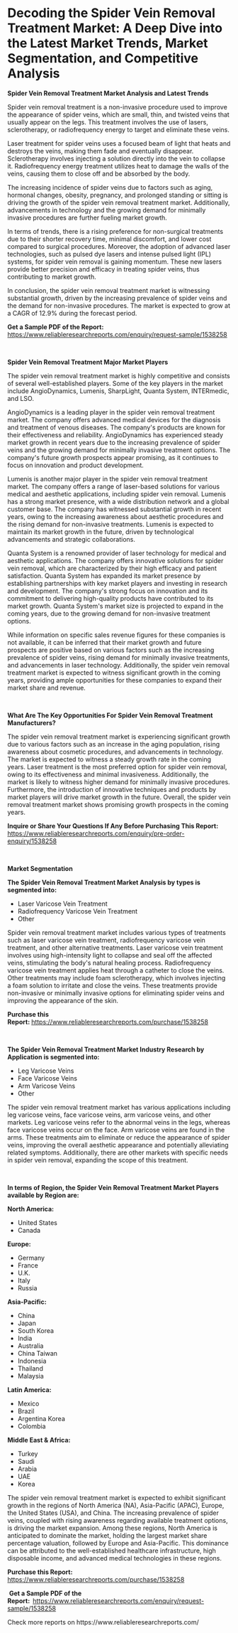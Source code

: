 <p><h1>Decoding the Spider Vein Removal Treatment Market: A Deep Dive into the Latest Market Trends, Market Segmentation, and Competitive Analysis</h1></p><p><strong>Spider Vein Removal Treatment Market Analysis and Latest Trends</strong></p>
<p><p>Spider vein removal treatment is a non-invasive procedure used to improve the appearance of spider veins, which are small, thin, and twisted veins that usually appear on the legs. This treatment involves the use of lasers, sclerotherapy, or radiofrequency energy to target and eliminate these veins.</p><p>Laser treatment for spider veins uses a focused beam of light that heats and destroys the veins, making them fade and eventually disappear. Sclerotherapy involves injecting a solution directly into the vein to collapse it. Radiofrequency energy treatment utilizes heat to damage the walls of the veins, causing them to close off and be absorbed by the body.</p><p>The increasing incidence of spider veins due to factors such as aging, hormonal changes, obesity, pregnancy, and prolonged standing or sitting is driving the growth of the spider vein removal treatment market. Additionally, advancements in technology and the growing demand for minimally invasive procedures are further fueling market growth.</p><p>In terms of trends, there is a rising preference for non-surgical treatments due to their shorter recovery time, minimal discomfort, and lower cost compared to surgical procedures. Moreover, the adoption of advanced laser technologies, such as pulsed dye lasers and intense pulsed light (IPL) systems, for spider vein removal is gaining momentum. These new lasers provide better precision and efficacy in treating spider veins, thus contributing to market growth.</p><p>In conclusion, the spider vein removal treatment market is witnessing substantial growth, driven by the increasing prevalence of spider veins and the demand for non-invasive procedures. The market is expected to grow at a CAGR of 12.9% during the forecast period.</p></p>
<p><strong>Get a Sample PDF of the Report:&nbsp;</strong> <a href="https://www.reliableresearchreports.com/enquiry/request-sample/1538258">https://www.reliableresearchreports.com/enquiry/request-sample/1538258</a></p>
<p>&nbsp;</p>
<p><strong>Spider Vein Removal Treatment Major Market Players</strong></p>
<p><p>The spider vein removal treatment market is highly competitive and consists of several well-established players. Some of the key players in the market include AngioDynamics, Lumenis, SharpLight, Quanta System, INTERmedic, and LSO.</p><p>AngioDynamics is a leading player in the spider vein removal treatment market. The company offers advanced medical devices for the diagnosis and treatment of venous diseases. The company's products are known for their effectiveness and reliability. AngioDynamics has experienced steady market growth in recent years due to the increasing prevalence of spider veins and the growing demand for minimally invasive treatment options. The company's future growth prospects appear promising, as it continues to focus on innovation and product development.</p><p>Lumenis is another major player in the spider vein removal treatment market. The company offers a range of laser-based solutions for various medical and aesthetic applications, including spider vein removal. Lumenis has a strong market presence, with a wide distribution network and a global customer base. The company has witnessed substantial growth in recent years, owing to the increasing awareness about aesthetic procedures and the rising demand for non-invasive treatments. Lumenis is expected to maintain its market growth in the future, driven by technological advancements and strategic collaborations.</p><p>Quanta System is a renowned provider of laser technology for medical and aesthetic applications. The company offers innovative solutions for spider vein removal, which are characterized by their high efficacy and patient satisfaction. Quanta System has expanded its market presence by establishing partnerships with key market players and investing in research and development. The company's strong focus on innovation and its commitment to delivering high-quality products have contributed to its market growth. Quanta System's market size is projected to expand in the coming years, due to the growing demand for non-invasive treatment options.</p><p>While information on specific sales revenue figures for these companies is not available, it can be inferred that their market growth and future prospects are positive based on various factors such as the increasing prevalence of spider veins, rising demand for minimally invasive treatments, and advancements in laser technology. Additionally, the spider vein removal treatment market is expected to witness significant growth in the coming years, providing ample opportunities for these companies to expand their market share and revenue.</p></p>
<p>&nbsp;</p>
<p><strong>What Are The Key Opportunities For Spider Vein Removal Treatment Manufacturers?</strong></p>
<p><p>The spider vein removal treatment market is experiencing significant growth due to various factors such as an increase in the aging population, rising awareness about cosmetic procedures, and advancements in technology. The market is expected to witness a steady growth rate in the coming years. Laser treatment is the most preferred option for spider vein removal, owing to its effectiveness and minimal invasiveness. Additionally, the market is likely to witness higher demand for minimally invasive procedures. Furthermore, the introduction of innovative techniques and products by market players will drive market growth in the future. Overall, the spider vein removal treatment market shows promising growth prospects in the coming years.</p></p>
<p><strong>Inquire or Share Your Questions If Any Before Purchasing This Report:</strong> <a href="https://www.reliableresearchreports.com/enquiry/pre-order-enquiry/1538258">https://www.reliableresearchreports.com/enquiry/pre-order-enquiry/1538258</a></p>
<p>&nbsp;</p>
<p><strong>Market Segmentation</strong></p>
<p><strong>The Spider Vein Removal Treatment Market Analysis by types is segmented into:</strong></p>
<p><ul><li>Laser Varicose Vein Treatment</li><li>Radiofrequency Varicose Vein Treatment</li><li>Other</li></ul></p>
<p><p>Spider vein removal treatment market includes various types of treatments such as laser varicose vein treatment, radiofrequency varicose vein treatment, and other alternative treatments. Laser varicose vein treatment involves using high-intensity light to collapse and seal off the affected veins, stimulating the body's natural healing process. Radiofrequency varicose vein treatment applies heat through a catheter to close the veins. Other treatments may include foam sclerotherapy, which involves injecting a foam solution to irritate and close the veins. These treatments provide non-invasive or minimally invasive options for eliminating spider veins and improving the appearance of the skin.</p></p>
<p><strong>Purchase this Report:&nbsp;</strong><a href="https://www.reliableresearchreports.com/purchase/1538258">https://www.reliableresearchreports.com/purchase/1538258</a></p>
<p>&nbsp;</p>
<p><strong>The Spider Vein Removal Treatment Market Industry Research by Application is segmented into:</strong></p>
<p><ul><li>Leg Varicose Veins</li><li>Face Varicose Veins</li><li>Arm Varicose Veins</li><li>Other</li></ul></p>
<p><p>The spider vein removal treatment market has various applications including leg varicose veins, face varicose veins, arm varicose veins, and other markets. Leg varicose veins refer to the abnormal veins in the legs, whereas face varicose veins occur on the face. Arm varicose veins are found in the arms. These treatments aim to eliminate or reduce the appearance of spider veins, improving the overall aesthetic appearance and potentially alleviating related symptoms. Additionally, there are other markets with specific needs in spider vein removal, expanding the scope of this treatment.</p></p>
<p>&nbsp;</p>
<p><strong>In terms of Region, the Spider Vein Removal Treatment Market Players available by Region are:</strong></p>
<p>
    <p> <strong> North America: </strong>
        <ul>
            <li>United States</li>
            <li>Canada</li>
        </ul>
        </p> 
    <p> <strong> Europe: </strong>
        <ul>
            <li>Germany</li>
            <li>France</li>
            <li>U.K.</li>
            <li>Italy</li>
            <li>Russia</li>
        </ul>
        </p> 
    <p> <strong> Asia-Pacific: </strong>
        <ul>
            <li>China</li>
            <li>Japan</li>
            <li>South Korea</li>
            <li>India</li>
            <li>Australia</li>
            <li>China Taiwan</li>
            <li>Indonesia</li>
            <li>Thailand</li>
            <li>Malaysia</li>
        </ul>
        </p> 
    <p> <strong> Latin America: </strong>
        <ul>
            <li>Mexico</li>
            <li>Brazil</li>
            <li>Argentina Korea</li>
            <li>Colombia</li>
        </ul>
        </p> 
    <p> <strong> Middle East & Africa: </strong>
        <ul>
            <li>Turkey</li>
            <li>Saudi</li>
            <li>Arabia</li>
            <li>UAE</li>
            <li>Korea</li>
        </ul>
    </p>
    </p>
<p><p>The spider vein removal treatment market is expected to exhibit significant growth in the regions of North America (NA), Asia-Pacific (APAC), Europe, the United States (USA), and China. The increasing prevalence of spider veins, coupled with rising awareness regarding available treatment options, is driving the market expansion. Among these regions, North America is anticipated to dominate the market, holding the largest market share percentage valuation, followed by Europe and Asia-Pacific. This dominance can be attributed to the well-established healthcare infrastructure, high disposable income, and advanced medical technologies in these regions.</p></p>
<p><strong>Purchase this Report: </strong><a href="https://www.reliableresearchreports.com/purchase/1538258">https://www.reliableresearchreports.com/purchase/1538258</a></p>
<p>&nbsp;<strong>Get a Sample PDF of the Report:&nbsp;&nbsp;</strong><a href="https://www.reliableresearchreports.com/enquiry/request-sample/1538258">https://www.reliableresearchreports.com/enquiry/request-sample/1538258</a></p>
<p><strong></strong></p>
<p>Check more reports on https://www.reliableresearchreports.com/</p>